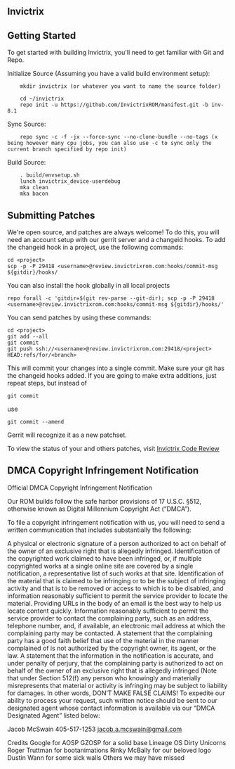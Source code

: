 Invictrix
------------------

Getting Started
------------------

To get started with building Invictrix, you'll need to get familiar with Git and Repo.

Initialize Source (Assuming you have a valid build environment setup):

        mkdir invictrix (or whatever you want to name the source folder)

        cd ~/invictrix
        repo init -u https://github.com/InvictrixROM/manifest.git -b inv-8.1

Sync Source:

        repo sync -c -f -jx --force-sync --no-clone-bundle --no-tags (x being however many cpu jobs, you can also use -c to sync only the current branch specified by repo init)

Build Source:

        . build/envsetup.sh
        lunch invictrix_device-userdebug
        mka clean
        mka bacon

Submitting Patches
------------------

We're open source, and patches are always welcome!
To do this, you will need an account setup with our gerrit server and a changeid hooks.
To add the changeid hook in a project, use the following commands:

	cd <project>
	scp -p -P 29418 <username>@review.invictrixrom.com:hooks/commit-msg ${gitdir}/hooks/

You can also install the hook globally in all local projects

	repo forall -c 'gitdir=$(git rev-parse --git-dir); scp -p -P 29418 <username>@review.invictrixrom.com:hooks/commit-msg ${gitdir}/hooks/'

You can send patches by using these commands:

    cd <project>
    git add --all
    git commit
    git push ssh://<username>@review.invictrixrom.com:29418/<project> HEAD:refs/for/<branch>

This will commit your changes into a single commit.
Make sure your git has the changeid hooks added.
If you are going to make extra additions, just repeat steps, but instead of

	git commit

use

	git commit --amend

Gerrit will recognize it as a new patchset.

To view the status of your and others patches, visit [Invictrix Code Review](http://review.invictrixrom.com)

DMCA Copyright Infringement Notification
------------------
Official DMCA Copyright Infringement Notification

Our ROM builds follow the safe harbor provisions of 17 U.S.C. §512, otherwise known as 
Digital Millennium Copyright Act (“DMCA”).

To file a copyright infringement notification with us, you will need to send a written 
communication that includes substantially the following:

A physical or electronic signature of a person authorized to act on behalf of the owner of 
an exclusive right that is allegedly infringed.
Identification of the copyrighted work claimed to have been infringed, or, if multiple 
copyrighted works at a single online site are covered by a single notification, a 
representative list of such works at that site.
Identification of the material that is claimed to be infringing or to be the subject of 
infringing activity and that is to be removed or access to which is to be disabled, and 
information reasonably sufficient to permit the service provider to locate the material. 
Providing URLs in the body of an email is the best way to help us locate content quickly.
Information reasonably sufficient to permit the service provider to contact the 
complaining party, such as an address, telephone number, and, if available, an electronic 
mail address at which the complaining party may be contacted.
A statement that the complaining party has a good faith belief that use of the material in 
the manner complained of is not authorized by the copyright owner, its agent, or the law.
A statement that the information in the notification is accurate, and under penalty of 
perjury, that the complaining party is authorized to act on behalf of the owner of an 
exclusive right that is allegedly infringed (Note that under Section 512(f) any person who 
knowingly and materially misrepresents that material or activity is infringing may be 
subject to liability for damages. In other words, DON’T MAKE FALSE CLAIMS!
To expedite our ability to process your request, such written notice should be sent to our 
designated agent whose contact information is available via our “DMCA Designated 
Agent” listed below:

Jacob McSwain
  405-517-1253
  jacob.a.mcswain@gmail.com

Credits
Google for AOSP
GZOSP for a solid base
Lineage OS
Dirty Unicorns
Roger Truttman for bootanimations
Rinky McBally for our beloved logo
Dustin Wann for some sick walls
Others we may have missed
